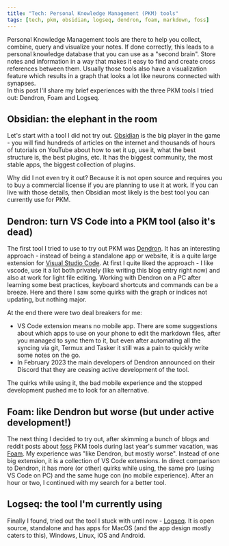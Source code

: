 ```yaml
---
title: "Tech: Personal Knowledge Management (PKM) tools"
tags: [tech, pkm, obsidian, logseq, dendron, foam, markdown, foss]
---
```

Personal Knowledge Management tools are there to help you collect, combine, query and visualize your notes. If done correctly, this leads to a personal knowledge database that you can use as a "second brain". Store notes and information in a way that makes it easy to find and create cross references between them. Usually those tools also have a visualization feature which results in a graph that looks a lot like neurons connected with synapses.  
In this post I'll share my brief experiences with the three PKM tools I tried out: Dendron, Foam and Logseq.

## Obsidian: the elephant in the room
Let's start with a tool I did not try out. [Obsidian](https://obsidian.md/) is the big player in the game - you will find hundreds of articles on the internet and thousands of hours of tutorials on YouTube about how to set it up, use it, what the best structure is, the best plugins, etc. It has the biggest community, the most stable apps, the biggest collection of plugins.

Why did I not even try it out? Because it is not open source and requires you to buy a commercial license if you are planning to use it at work. If you can live with those details, then Obsidian most likely is the best tool you can currently use for PKM.

## Dendron: turn VS Code into a PKM tool (also it's dead)
The first tool I tried to use to try out PKM was [Dendron](https://www.dendron.so/). It has an interesting approach - instead of being a standalone app or website, it is a quite large extension for [Visual Studio Code](https://code.visualstudio.com/). At first I quite liked the approach - I like vscode, use it a lot both privately (like writing this blog entry right now) and also at work for light file editing. Working with Dendron on a PC after learning some best practices, keyboard shortcuts and commands can be a breeze. Here and there I saw some quirks with the graph or indices not updating, but nothing major.

At the end there were two deal breakers for me:
* VS Code extension means no mobile app. There are some suggestions about which apps to use on your phone to edit the markdown files, after you managed to sync them to it, but even after automating all the syncing via git, Termux and Tasker it still was a pain to quickly write some notes on the go.
* In February 2023 the main developers of Dendron announced on their Discord that they are ceasing active development of the tool.

The quirks while using it, the bad mobile experience and the stopped development pushed me to look for an alternative.

## Foam: like Dendron but worse (but under active development!)
The next thing I decided to try out, after skimming a bunch of blogs and reddit posts about [foss](https://en.wikipedia.org/wiki/Free_and_open-source_software) PKM tools during last year's summer vacation, was [Foam](https://foambubble.github.io/foam/). My experience was "like Dendron, but mostly worse". Instead of one big extension, it is a collection of VS Code extensions. In direct comparison to Dendron, it has more (or other) quirks while using, the same pro (using VS Code on PC) and the same huge con (no mobile experience). After an hour or two, I continued with my search for a better tool.

## Logseq: the tool I'm currently using
Finally I found, tried out the tool I stuck with until now - [Logseq](https://logseq.com/). It is open source, standalone and has apps for MacOS (and the app design mostly caters to this), Windows, Linux, iOS and Android.
